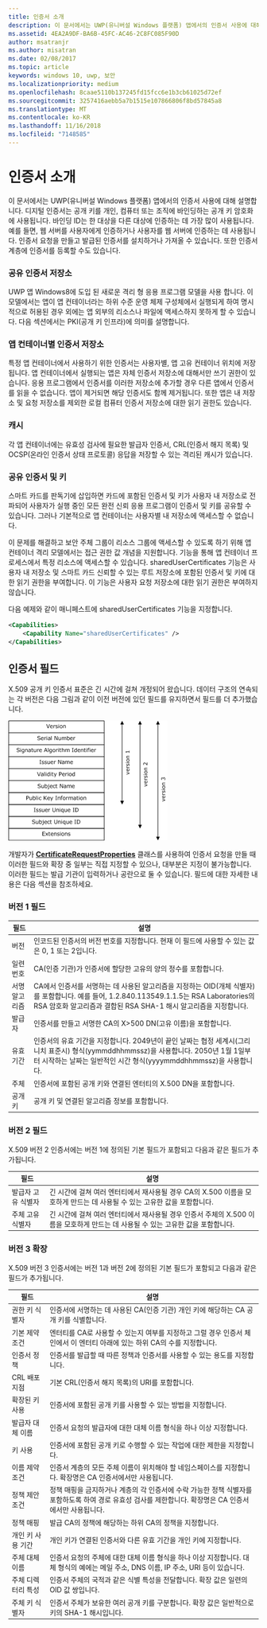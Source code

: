```yaml
---
title: 인증서 소개
description: 이 문서에서는 UWP(유니버설 Windows 플랫폼) 앱에서의 인증서 사용에 대해 설명합니다.
ms.assetid: 4EA2A9DF-BA6B-45FC-AC46-2C8FC085F90D
author: msatranjr
ms.author: misatran
ms.date: 02/08/2017
ms.topic: article
keywords: windows 10, uwp, 보안
ms.localizationpriority: medium
ms.openlocfilehash: 8caae5110b137245fd15fcc6e1b3cb61025d72ef
ms.sourcegitcommit: 3257416aebb5a7b1515e107866806f8bd57845a8
ms.translationtype: MT
ms.contentlocale: ko-KR
ms.lasthandoff: 11/16/2018
ms.locfileid: "7148585"
---
```

# <a name="intro-to-certificates"></a>인증서 소개




이 문서에서는 UWP(유니버설 Windows 플랫폼) 앱에서의 인증서 사용에 대해 설명합니다. 디지털 인증서는 공개 키를 개인, 컴퓨터 또는 조직에 바인딩하는 공개 키 암호화에 사용됩니다. 바인딩 ID는 한 대상을 다른 대상에 인증하는 데 가장 많이 사용됩니다. 예를 들면, 웹 서버를 사용자에게 인증하거나 사용자를 웹 서버에 인증하는 데 사용됩니다. 인증서 요청을 만들고 발급된 인증서를 설치하거나 가져올 수 있습니다. 또한 인증서 계층에 인증서를 등록할 수도 있습니다.

### <a name="shared-certificate-stores"></a>공유 인증서 저장소

UWP 앱 Windows8에 도입 된 새로운 격리 형 응용 프로그램 모델을 사용 합니다. 이 모델에서는 앱이 앱 컨테이너라는 하위 수준 운영 체제 구성체에서 실행되게 하여 명시적으로 허용된 경우 외에는 앱 외부의 리소스나 파일에 액세스하지 못하게 할 수 있습니다. 다음 섹션에서는 PKI(공개 키 인프라)에 의미를 설명합니다.

### <a name="certificate-storage-per-app-container"></a>앱 컨테이너별 인증서 저장소

특정 앱 컨테이너에서 사용하기 위한 인증서는 사용자별, 앱 고유 컨테이너 위치에 저장됩니다. 앱 컨테이너에서 실행되는 앱은 자체 인증서 저장소에 대해서만 쓰기 권한이 있습니다. 응용 프로그램에서 인증서를 이러한 저장소에 추가할 경우 다른 앱에서 인증서를 읽을 수 없습니다. 앱이 제거되면 해당 인증서도 함께 제거됩니다. 또한 앱은 내 저장소 및 요청 저장소를 제외한 로컬 컴퓨터 인증서 저장소에 대한 읽기 권한도 있습니다.

### <a name="cache"></a>캐시

각 앱 컨테이너에는 유효성 검사에 필요한 발급자 인증서, CRL(인증서 해지 목록) 및 OCSP(온라인 인증서 상태 프로토콜) 응답을 저장할 수 있는 격리된 캐시가 있습니다.

### <a name="shared-certificates-and-keys"></a>공유 인증서 및 키

스마트 카드를 판독기에 삽입하면 카드에 포함된 인증서 및 키가 사용자 내 저장소로 전파되어 사용자가 실행 중인 모든 완전 신뢰 응용 프로그램이 인증서 및 키를 공유할 수 있습니다. 그러나 기본적으로 앱 컨테이너는 사용자별 내 저장소에 액세스할 수 없습니다.

이 문제를 해결하고 보안 주체 그룹이 리소스 그룹에 액세스할 수 있도록 하기 위해 앱 컨테이너 격리 모델에서는 접근 권한 값 개념을 지원합니다. 기능을 통해 앱 컨테이너 프로세스에서 특정 리소스에 액세스할 수 있습니다. sharedUserCertificates 기능은 사용자 내 저장소 및 스마트 카드 신뢰할 수 있는 루트 저장소에 포함된 인증서 및 키에 대한 읽기 권한을 부여합니다. 이 기능은 사용자 요청 저장소에 대한 읽기 권한은 부여하지 않습니다.

다음 예제와 같이 매니페스트에 sharedUserCertificates 기능을 지정합니다.

```xml
<Capabilities>
    <Capability Name="sharedUserCertificates" />
</Capabilities>
```

## <a name="certificate-fields"></a>인증서 필드


X.509 공개 키 인증서 표준은 긴 시간에 걸쳐 개정되어 왔습니다. 데이터 구조의 연속되는 각 버전은 다음 그림과 같이 이전 버전에 있던 필드를 유지하면서 필드를 더 추가했습니다.

![X.509 인증서 버전 1, 2 및 3](images/x509certificateversions.png)

개발자가 [**CertificateRequestProperties**](https://msdn.microsoft.com/library/windows/apps/br212079) 클래스를 사용하여 인증서 요청을 만들 때 이러한 필드와 확장 중 일부는 직접 지정할 수 있으나, 대부분은 지정이 불가능합니다. 이러한 필드는 발급 기관이 입력하거나 공란으로 둘 수 있습니다. 필드에 대한 자세한 내용은 다음 섹션을 참조하세요.

### <a name="version-1-fields"></a>버전 1 필드

| 필드 | 설명 |
|-------|-------------|
| 버전 | 인코드된 인증서의 버전 번호를 지정합니다. 현재 이 필드에 사용할 수 있는 값은 0, 1 또는 2입니다. |
| 일련 번호 | CA(인증 기관)가 인증서에 할당한 고유의 양의 정수를 포함합니다. |
| 서명 알고리즘 | CA에서 인증서를 서명하는 데 사용된 알고리즘을 지정하는 OID(개체 식별자)를 포함합니다. 예를 들어, 1.2.840.113549.1.1.5는 RSA Laboratories의 RSA 암호화 알고리즘과 결합된 RSA SHA-1 해시 알고리즘을 지정합니다. |
| 발급자 | 인증서를 만들고 서명한 CA의 X&gt;500 DN(고유 이름)을 포함합니다. |
| 유효 기간 | 인증서의 유효 기간을 지정합니다. 2049년이 끝인 날짜는 협정 세계시(그리니치 표준시) 형식(yymmddhhmmssz)을 사용합니다. 2050년 1월 1일부터 시작하는 날짜는 일반적인 시간 형식(yyyymmddhhmmssz)을 사용합니다. |
| 주체 | 인증서에 포함된 공개 키와 연결된 엔터티의 X.500 DN을 포함합니다. |
| 공개 키 | 공개 키 및 연결된 알고리즘 정보를 포함합니다. |

### <a name="version-2-fields"></a>버전 2 필드

X.509 버전 2 인증서에는 버전 1에 정의된 기본 필드가 포함되고 다음과 같은 필드가 추가됩니다.

| 필드 | 설명 |
|-------|-------------|
| 발급자 고유 식별자 | 긴 시간에 걸쳐 여러 엔터티에서 재사용될 경우 CA의 X.500 이름을 모호하게 만드는 데 사용될 수 있는 고유한 값을 포함합니다. |
| 주체 고유 식별자 | 긴 시간에 걸쳐 여러 엔터티에서 재사용될 경우 인증서 주체의 X.500 이름을 모호하게 만드는 데 사용될 수 있는 고유한 값을 포함합니다. |

### <a name="version-3-extensions"></a>버전 3 확장

X.509 버전 3 인증서에는 버전 1과 버전 2에 정의된 기본 필드가 포함되고 다음과 같은 필드가 추가됩니다.

| 필드  | 설명 |
|--------|-------------|
| 권한 키 식별자 | 인증서에 서명하는 데 사용된 CA(인증 기관) 개인 키에 해당하는 CA 공개 키를 식별합니다. |
| 기본 제약 조건 | 엔터티를 CA로 사용할 수 있는지 여부를 지정하고 그럴 경우 인증서 체인에서 이 엔터티 아래에 있는 하위 CA의 수를 지정합니다. |
| 인증서 정책 | 인증서를 발급할 때 따른 정책과 인증서를 사용할 수 있는 용도를 지정합니다. |
| CRL 배포 지점 | 기본 CRL(인증서 해지 목록)의 URI를 포함합니다. |
| 확장된 키 사용 | 인증서에 포함된 공개 키를 사용할 수 있는 방법을 지정합니다. |
| 발급자 대체 이름 | 인증서 요청의 발급자에 대한 대체 이름 형식을 하나 이상 지정합니다. |
| 키 사용 | 인증서에 포함된 공개 키로 수행할 수 있는 작업에 대한 제한을 지정합니다.|
| 이름 제약 조건  | 인증서 계층의 모든 주체 이름이 위치해야 할 네임스페이스를 지정합니다. 확장명은 CA 인증서에서만 사용됩니다. |
| 정책 제안 조건 | 정책 매핑을 금지하거나 계층의 각 인증서에 수락 가능한 정책 식별자를 포함하도록 하여 경로 유효성 검사를 제한합니다. 확장명은 CA 인증서에서만 사용됩니다. |
| 정책 매핑 | 발급 CA의 정책에 해당하는 하위 CA의 정책을 지정합니다. |
| 개인 키 사용 기간 | 개인 키가 연결된 인증서와 다른 유효 기간을 개인 키에 지정합니다. |
| 주체 대체 이름 | 인증서 요청의 주체에 대한 대체 이름 형식을 하나 이상 지정합니다. 대체 형식의 예에는 메일 주소, DNS 이름, IP 주소, URI 등이 있습니다. |
| 주체 디렉터리 특성 | 인증서 주체의 국적과 같은 식별 특성을 전달합니다. 확장 값은 일련의 OID 값 쌍입니다. |
| 주체 키 식별자 | 인증서 주체가 보유한 여러 공개 키를 구분합니다. 확장 값은 일반적으로 키의 SHA-1 해시입니다. |

